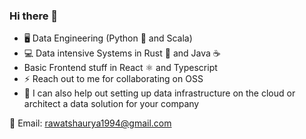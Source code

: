 ### Hi there 👋

- 🖥️ Data Engineering (Python 🐍 and Scala)
- 💻 Data intensive Systems in Rust 🦀 and Java ☕
- Basic Frontend stuff in React ⚛️ and Typescript
- ⚡ Reach out to me for collaborating on OSS
- 💬 I can also help out setting up data infrastructure on the cloud or architect a data solution for your company

📧 Email:  rawatshaurya1994@gmail.com

